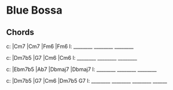 
# Blue Bossa

## Chords

c: |Cm7     |Cm7     |Fm6     |Fm6
l:  ________ ________ ________

c: |Dm7b5   |G7      |Cm6     |Cm6
l:  ________ ________ ________

c: |Ebm7b5  |Ab7     |Dbmaj7  |Dbmaj7
l:  ________ ________ ________

c: |Dm7b5   |G7      |Cm6     |Dm7b5 G7
l:  ________ ________ ________ ______